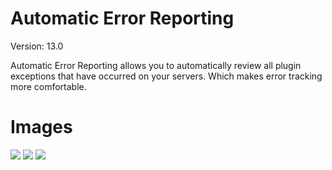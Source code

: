 # Automatic Error Reporting
Version: 13.0

Automatic Error Reporting allows you to automatically review all plugin exceptions that have occurred on your servers.
Which makes error tracking more comfortable.

# Images
![](https://i.imgur.com/HhVpHxa.png)
![](https://i.imgur.com/cqAREf8.png)
![](https://i.imgur.com/HW4TML3.gif)
